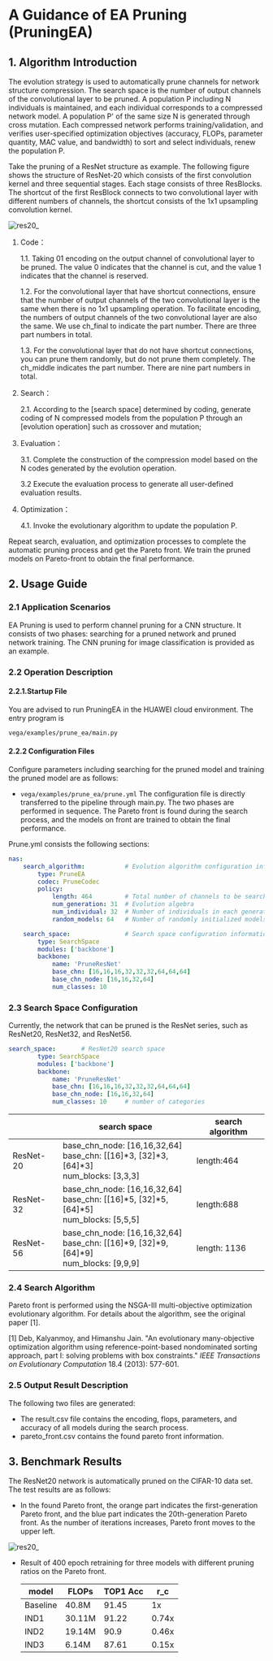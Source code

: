 # A Guidance of EA Pruning (PruningEA)

## 1. Algorithm Introduction

The evolution strategy is used to automatically prune channels for network structure compression. The search space is the number of output channels of the convolutional layer to be pruned. A population P including N individuals is maintained, and each individual corresponds to a compressed network model. A population P' of the same size N is generated through cross mutation. Each compressed network performs training/validation, and verifies user-specified optimization objectives (accuracy, FLOPs, parameter quantity, MAC value, and bandwidth) to sort and select individuals, renew the population P.

Take the pruning of a ResNet structure as example. The following figure shows the structure of ResNet-20 which consists of the first convolution kernel and three sequential stages. Each stage consists of three ResBlocks. The shortcut of the first ResBlock connects to two convolutional layer with different numbers of channels, the shortcut consists of the 1x1 upsampling convolution kernel.

![res20_](./images/prune_res20.PNG)

 1. Code：

    1.1. Taking 01 encoding on the output channel of convolutional layer to be pruned. The value 0 indicates that the channel is cut, and the value 1 indicates that the channel is reserved. 

    1.2. For the convolutional layer that have shortcut connections, ensure that the number of output channels of the two convolutional layer is the same when there is no 1x1 upsampling operation. To facilitate encoding, the numbers of output channels of the two convolutional layer are also the same. We use ch_final to indicate the part number. There are three part numbers in total.

    1.3. For the convolutional layer that do not have shortcut connections, you can prune them randomly, but do not prune them completely. The ch_middle indicates the part number. There are nine part numbers in total.

 2. Search：

    2.1. According to the [search space] determined by coding, generate coding of N compressed models from the population P through an [evolution operation] such as crossover and mutation;

 3. Evaluation：

    3.1. Complete the construction of the compression model based on the N codes generated by the evolution operation.

    3.2 Execute the evaluation process to generate all user-defined evaluation results.

 4. Optimization：

    4.1. Invoke the evolutionary algorithm to update the population P.

Repeat search, evaluation, and optimization processes to complete the automatic pruning process and get the Pareto front. We train the pruned models on Pareto-front to obtain the final performance.

## 2. Usage Guide

### 2.1 Application Scenarios

EA Pruning is used to perform channel pruning for a CNN structure. It consists of two phases: searching for a pruned network and pruned network training. The CNN pruning for image classification is provided as an example.

### 2.2 Operation Description

#### 2.2.1.Startup File

You are advised to run PruningEA in the HUAWEI cloud environment. The entry program is

```bash
vega/examples/prune_ea/main.py
```

#### 2.2.2 Configuration Files

Configure parameters including searching for the pruned model and training the pruned model are as follows:

- `vega/examples/prune_ea/prune.yml`
The configuration file is directly transferred to the pipeline through main.py. The two phases are performed in sequence. The Pareto front is found during the search process, and the models on front are trained to obtain the final performance.

Prune.yml consists the following sections:

```yaml
nas:
    search_algorithm:           # Evolution algorithm configuration information
        type: PruneEA
        codec: PruneCodec
        policy:
            length: 464         # Total number of channels to be searched
            num_generation: 31  # Evolution algebra
            num_individual: 32  # Number of individuals in each generation
            random_models: 64   # Number of randomly initialized models

    search_space:               # Search space configuration information
        type: SearchSpace
        modules: ['backbone']
        backbone:
            name: 'PruneResNet'
            base_chn: [16,16,16,32,32,32,64,64,64]
            base_chn_node: [16,16,32,64]
            num_classes: 10
```

### 2.3 Search Space Configuration

Currently, the network that can be pruned is the ResNet series, such as ResNet20, ResNet32, and ResNet56.

```yaml
search_space:       # ResNet20 search space
        type: SearchSpace
        modules: ['backbone']
        backbone:
            name: 'PruneResNet'
            base_chn: [16,16,16,32,32,32,64,64,64]
            base_chn_node: [16,16,32,64]
            num_classes: 10     # number of categories
```

| | search space | search algorithm |
| --- | --- | --- |
| ResNet-20 | base_chn_node: [16,16,32,64]<br>base_chn: [[16]\*3, [32]\*3,[64]\*3]<br>num_blocks: [3,3,3] | length:464       |
| ResNet-32 | base_chn_node: [16,16,32,64]<br>base_chn: [[16]\*5, [32]\*5,[64]\*5]<br>num_blocks: [5,5,5] | length:688       |
| ResNet-56 | base_chn_node: [16,16,32,64]<br>base_chn: [[16]\*9, [32]\*9,[64]\*9]<br>num_blocks: [9,9,9] | length: 1136     |

### 2.4 Search Algorithm

Pareto front is performed using the NSGA-III multi-objective optimization evolutionary algorithm. For details about the algorithm, see the original paper [1].

[1] Deb, Kalyanmoy, and Himanshu Jain. "An evolutionary many-objective optimization algorithm using reference-point-based nondominated sorting approach, part I: solving problems with box constraints." *IEEE Transactions on Evolutionary Computation* 18.4 (2013): 577-601.

### 2.5 Output Result Description

The following two files are generated:

- The result.csv file contains the encoding, flops, parameters, and accuracy of all models during the search process.
- pareto_front.csv contains the found pareto front information.

## 3. Benchmark Results

The ResNet20 network is automatically pruned on the CIFAR-10 data set. The test results are as follows:

- In the found Pareto front, the orange part indicates the first-generation Pareto front, and the blue part indicates the 20th-generation Pareto front. As the number of iterations increases, Pareto front moves to the upper left.

![res20_](./images/prune_pareto.png)

- Result of 400 epoch retraining for three models with different pruning ratios on the Pareto front.

  | model | FLOPs | TOP1 Acc | r_c |
  | --- | --- | --- | --- |
  | Baseline | 40.8M  | 91.45 | 1x |
  | IND1 | 30.11M | 91.22 | 0.74x |
  | IND2 | 19.14M | 90.9 | 0.46x |
  | IND3 | 6.14M  | 87.61 | 0.15x |
